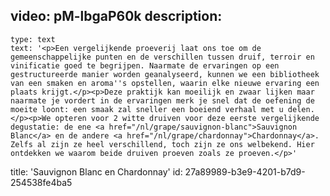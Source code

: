 video: pM-lbgaP60k
description:
  -
    type: text
    text: '<p>Een vergelijkende proeverij laat ons toe om de gemeenschappelijke punten en de verschillen tussen druif, terroir en vinificatie goed te begrijpen. Naarmate de ervaringen op een gestructureerde manier worden geanalyseerd, kunnen we een bibliotheek van een smaken en aroma''s opstellen, waarin elke nieuwe ervaring een plaats krijgt.</p><p>Deze praktijk kan moeilijk en zwaar lijken maar naarmate je vordert in de ervaringen merk je snel dat de oefening de moeite loont: een smaak zal sneller een boeiend verhaal met u delen.</p><p>We opteren voor 2 witte druiven voor deze eerste vergelijkende degustatie: de ene <a href="/nl/grape/sauvignon-blanc">Sauvignon Blanc</a> en de andere <a href="/nl/grape/chardonnay">Chardonnay</a>. Zelfs al zijn ze heel verschillend, toch zijn ze ons welbekend. Hier ontdekken we waarom beide druiven proeven zoals ze proeven.</p>'
title: 'Sauvignon Blanc en Chardonnay'
id: 27a89989-b3e9-4201-b7d9-254538fe4ba5
